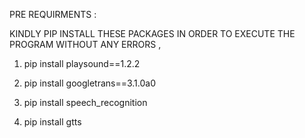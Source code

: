 
PRE REQUIRMENTS :


KINDLY PIP INSTALL THESE PACKAGES IN ORDER TO EXECUTE THE PROGRAM WITHOUT ANY ERRORS ,



1. pip install playsound==1.2.2

2. pip install googletrans==3.1.0a0

3. pip install speech_recognition

4. pip install gtts

